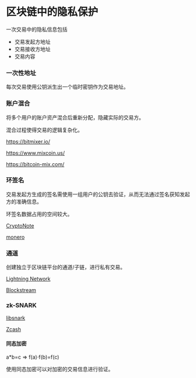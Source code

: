 # 区块链中的隐私保护

一次交易中的隐私信息包括

* 交易发起方地址
* 交易接收方地址
* 交易内容


### 一次性地址

每次交易使用公钥派生出一个临时密钥作为交易地址。


### 账户混合
将多个用户的账户资产混合后重新分配，隐藏实际的交易方。

混合过程使得交易的逻辑复杂化。

https://bitmixer.io/

https://www.mixcoin.us/

https://bitcoin-mix.com/


### 环签名
交易发起方生成的签名需使用一组用户的公钥去验证，从而无法通过签名获知发起方的准确信息。

环签名数据占用的空间较大。

[CryptoNote](https://github.com/cryptonotefoundation/cryptonote)

[monero](https://github.com/monero-project)

### 通道
创建独立于区块链平台的通道/子链，进行私有交易。

[Lightning Network](https://lightning.network)

[Blockstream](https://www.blockstream.com)


### zk-SNARK

[libsnark](https://github.com/scipr-lab/libsnark)

[Zcash](https://z.cash)

#### 同态加密
a*b=c => f(a)·f(b)=f(c)

使用同态加密可以对加密的交易信息进行验证。
